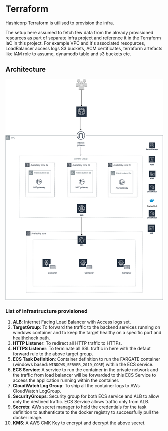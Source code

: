 # Terraform

Hashicorp Terraform is utilised to provision the infra.

The setup here assumed to fetch few data from the already provisioned resources as part of separate infra project and reference it in the Terraform IaC in this project. For example VPC and it's associated resopurces, LoadBalancer access logs S3 buckets, ACM certificates, terraform artefacts like IAM role to assume, dynamodb table and s3 buckets etc.

## Architecture
![Solution](img/infra_arch.png)

### List of infrastructure provisioned
1. **ALB**: Internet Facing Load Balancer with Access logs set.
2. **TargetGroup**: To forward the traffic to the backend services running on windows container and to keep the target healthy on a specific port and healthcheck path.
3. **HTTP Listener**: To redirect all HTTP traffic to HTTPs.
4. **HTTPS Listener**: To terminate all SSL traffic in here with the defaut forward rule to the above target group.
5. **ECS Task Definition**: Container definition to run the FARGATE container (windows based: `WINDOWS_SERVER_2019_CORE`) within the ECS service.
6. **ECS Service**: A service to run the container in the private network and the traffic from load balancer will be forwarded to this ECS Service to access the application running within the container.
7. **CloudWatch Log Group**: To ship all the container logs to AWs CloudWatch LogGroup.
8. **SecurityGroups**: Security group for both ECS service and ALB to allow only the destined traffic. ECS Service allows traffic only from ALB.
9. **Secrets**: AWs secret manager to hold the credentials for the task definition to authenticate to the docker registry to successfully pull the docker image.
10. **KMS**: A AWS CMK Key to encrypt and decrypt the above secret.